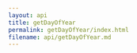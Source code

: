 ```yaml
---
layout: api
title: getDayOfYear
permalink: getDayOfYear/index.html
filename: api/getDayOfYear.md
---
```

